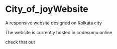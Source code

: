 # City_of_joyWebsite
A responsive website designed on Kolkata city

The website is currently hosted in codesumu.online

check that out
